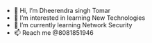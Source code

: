- 👋 Hi, I’m Dheerendra singh Tomar
- 👀 I’m interested in learning New Technologies
- 🌱 I’m currently learning Network Security
- 📫 Reach me @8081851946

<!---
Dheerendra444/Dheerendra444 is a ✨ special ✨ repository because its `README.md` (this file) appears on your GitHub profile.
You can click the Preview link to take a look at your changes.
--->
